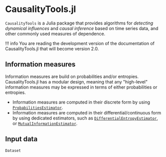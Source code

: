 # CausalityTools.jl

`CausalityTools` is a Julia package that provides algorithms for *detecting
dynamical influences* and *causal inference* based on time series data, and other
commonly used measures of dependence.

!!! info
    You are reading the development version of the documentation of
    CausalityTools.jl that will become version 2.0.

## Information measures

Information measures are build on probabilities and/or entropies.
CausalityTools.jl has a modular design, meaning that any "high-level" information measures may be expressed in terms of either probabilities or entropies.

- Information measures are computed in their discrete form by using
    [`ProbabilitiesEstimator`](@ref).
- Information measures are computed in their differential/continuous
    form by using dedicated estimators, such as
    [`DifferentialEntropyEstimator`](@ref), or [`MutualInformationEstimator`](@ref).

## Input data

```@docs
Dataset
```
